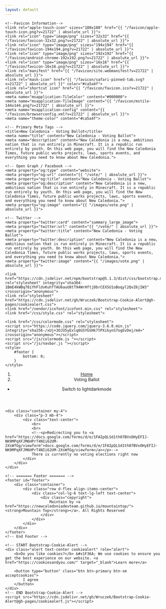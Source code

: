 ```yaml
---
layout: default
---
```


<html lang="en">

<head>
    <meta name="viewport" content="width=device-width, initial-scale=1">
    <!--<meta http-equiv="refresh" content="7; url='https://docs.google.com/forms/d/e/1FAIpQLSd1th07BVxOHyEFIJ-NK9MPqXFJM6HPrT4NIi62UM-2XsWfGg/viewform'" />-->

    <!--Favicon Information-->
    <link rel="apple-touch-icon" sizes="180x180" href="{{ "/favicon/apple-touch-icon.png?v=21722" | absolute_url }}">
    <link rel="icon" type="image/png" sizes="32x32" href="{{ "/favicon/favicon-32x32.png?v=21722" | absolute_url }}">
    <link rel="icon" type="image/png" sizes="194x194" href="{{ "/favicon/favicon-194x194.png?v=21722" | absolute_url }}">
    <link rel="icon" type="image/png" sizes="192x192" href="{{ "/favicon/android-chrome-192x192.png?v=21722" | absolute_url }}">
    <link rel="icon" type="image/png" sizes="16x16" href="{{ "/favicon/favicon-16x16.png?v=21722" | absolute_url }}">
    <link rel="manifest" href="{{ "/favicon/site.webmanifest?v=21722" | absolute_url }}">
    <link rel="mask-icon" href="{{ "/favicon/safari-pinned-tab.svg?v=21722" | absolute_url }}" color="#ca5a4f">
    <link rel="shortcut icon" href="{{ "/favicon/favicon.ico?v=21722" | absolute_url }}">
    <meta name="msapplication-TileColor" content="#000000">
    <meta name="msapplication-TileImage" content="{{ "/favicon/mstile-144x144.png?v=21722" | absolute_url }}">
    <meta name="msapplication-config" content="{{ "/favicon/browserconfig.xml?v=21722" | absolute_url }}">
    <meta name="theme-color" content="#ca5a4f">

    <!-- Primary Meta Tags -->
    <title>New Caledonia - Voting Ballot</title>
    <meta name="title" content="New Caledonia - Voting Ballot">
    <meta name="description" content="New Caledonia is a new, ambitious nation that is run entirely in Minecraft. It is a republic run entirely by youth. On this web page, you will find the New Caledonia Times, future public works projects, laws, sports events, and everything you need to know about New Caledonia.">

    <!-- Open Graph / Facebook -->
    <meta property="og:type" content="website">
    <meta property="og:url" content="{{ "/vote/" | absolute_url }}">
    <meta property="og:title" content="New Caledonia - Voting Ballot">
    <meta property="og:description" content="New Caledonia is a new, ambitious nation that is run entirely in Minecraft. It is a republic run entirely by youth. On this web page, you will find the New Caledonia Times, future public works projects, laws, sports events, and everything you need to know about New Caledonia.">
    <meta property="og:image" content="{{ "/images/vote.png" | absolute_url }}">

    <!-- Twitter -->
    <meta property="twitter:card" content="summary_large_image">
    <meta property="twitter:url" content="{{ "/vote/" | absolute_url }}">
    <meta property="twitter:title" content="New Caledonia - Voting Ballot">
    <meta property="twitter:description" content="New Caledonia is a new, ambitious nation that is run entirely in Minecraft. It is a republic run entirely by youth. On this web page, you will find the New Caledonia Times, future public works projects, laws, sports events, and everything you need to know about New Caledonia.">
    <meta property="twitter:image" content="{{ "/images/vote.png" | absolute_url }}">

    <link href="https://cdn.jsdelivr.net/npm/bootstrap@5.1.3/dist/css/bootstrap.min.css" rel="stylesheet" integrity="sha384-1BmE4kWBq78iYhFldvKuhfTAU6auU8tT94WrHftjDbrCEXSU1oBoqyl2QvZ6jIW3" crossorigin="anonymous">
    <link rel="stylesheet" href="https://cdn.jsdelivr.net/gh/Wruczek/Bootstrap-Cookie-Alert@gh-pages/cookiealert.css">
    <link href="/vendor/icofont/icofont.min.css" rel="stylesheet">
    <link href="/css/style.css" rel="stylesheet">

    <link href="/css/colormode.css" rel="stylesheet">
    <script src="https://code.jquery.com/jquery-3.6.0.min.js" integrity="sha256-/xUj+3OJU5yExlq6GSYGSHk7tPXikynS7ogEvDej/m4=" crossorigin="anonymous"></script>
    <script src="/js/colormode.js "></script>
    <script src="/js/navbar.js "></script>
    <style>
        #footer {
            bottom: 0;
        }
    </style>
</head>

<body>
    <!-- ======= Header ======= -->
    <header id="header" class="fixed-top d-flex align-items-center" data-aos="zoom-out-down">
        <div class="container d-flex align-items-center">
            <nav aria-label="breadcrumb">
                <ol class="breadcrumb">
                    <li class="breadcrumb-item"><a href="https://dash.newcaledonia.us/">Home</a></li>
                    <li class="breadcrumb-item active" aria-current="page">Voting Ballot</li>
                </ol>
            </nav>
        </div>
        <nav class="nav-menu d-none d-lg-block">
            <ul>
                <li class="get-started btn" id="darkToggle" ontouchstart="touchDark()" onclick="touchDark();">Switch to
                    <span class=" dark-only">light</span><span class="light-only">dark</span>mode
                </li>
            </ul>
        </nav>
    </header>
    <!-- End Header -->

    <div class="container my-4">
        <div class="p-3 mb-4">
            <div class="text-center">
                <br>
                <br>
                <!--<p>Redirecting you to <a href="https://docs.google.com/forms/d/e/1FAIpQLSd1th07BVxOHyEFIJ-NK9MPqXFJM6HPrT4NIi62UM-2XsWfGg/viewform">docs.google.com/forms/d/e/1FAIpQLSd1th07BVxOHyEFIJ-NK9MPqXFJM6HPrT4NIi62UM-2XsWfGg/viewform</a></p>-->
                There is currently no voting elections right now
            </div>
        </div>
    </div>

    <!-- ======= Footer ======= -->
    <footer id="footer">
        <div class="container">
            <div class="row d-flex align-items-center">
                <div class="col-lg-6 text-lg-left text-center">
                    <div class="copyright">
                        Maintain by <a href="https://newcaledoniadevteam.github.io/mountaintop/"><strong>Mountain Top</strong></a>. All Rights Reserved
                    </div>
                </div>
            </div>
        </div>
    </footer>
    <!-- End Footer -->

    <!-- START Bootstrap-Cookie-Alert -->
    <div class="alert text-center cookiealert" role="alert">
        <b>Do you like cookies?</b> &#x1F36A; We use cookies to ensure you get the best experience on our website. <a href="https://cookiesandyou.com/" target="_blank">Learn more</a>

        <button type="button" class="btn btn-primary btn-sm acceptcookies">
            I agree
        </button>
    </div>
    <!-- END Bootstrap-Cookie-Alert -->
    <script src="https://cdn.jsdelivr.net/gh/Wruczek/Bootstrap-Cookie-Alert@gh-pages/cookiealert.js"></script>

</body>

</html>
